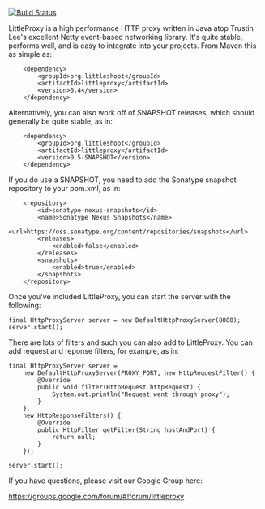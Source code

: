 [![Build Status](https://travis-ci.org/adamfisk/LittleProxy.png?branch=master)](https://travis-ci.org/adamfisk/LittleProxy)

LittleProxy is a high performance HTTP proxy written in Java atop Trustin Lee's excellent Netty event-based networking library. It's quite stable, performs well, and is easy to integrate into your projects. From Maven this as simple as:

```
    <dependency>
        <groupId>org.littleshoot</groupId>
        <artifactId>littleproxy</artifactId>
        <version>0.4</version>
    </dependency>
```

Alternatively, you can also work off of SNAPSHOT releases, which should generally be quite stable, as in:

```
    <dependency>
        <groupId>org.littleshoot</groupId>
        <artifactId>littleproxy</artifactId>
        <version>0.5-SNAPSHOT</version>
    </dependency>
```

If you do use a SNAPSHOT, you need to add the Sonatype snapshot repository to your pom.xml, as in:

```
    <repository>
        <id>sonatype-nexus-snapshots</id>
        <name>Sonatype Nexus Snapshots</name>
        <url>https://oss.sonatype.org/content/repositories/snapshots</url>
        <releases>
            <enabled>false</enabled>
        </releases>
        <snapshots>
            <enabled>true</enabled>
        </snapshots>
    </repository>

```

Once you've included LittleProxy, you can start the server with the following:

```
final HttpProxyServer server = new DefaultHttpProxyServer(8080);
server.start();
```

There are lots of filters and such you can also add to LittleProxy. You can add request and reponse filters, for example, as in:

```
final HttpProxyServer server = 
    new DefaultHttpProxyServer(PROXY_PORT, new HttpRequestFilter() {
        @Override
        public void filter(HttpRequest httpRequest) {
            System.out.println("Request went through proxy");
        }
    },
    new HttpResponseFilters() {
        @Override
        public HttpFilter getFilter(String hostAndPort) {
            return null;
        }
    });

server.start();
```

If you have questions, please visit our Google Group here:

https://groups.google.com/forum/#!forum/littleproxy
